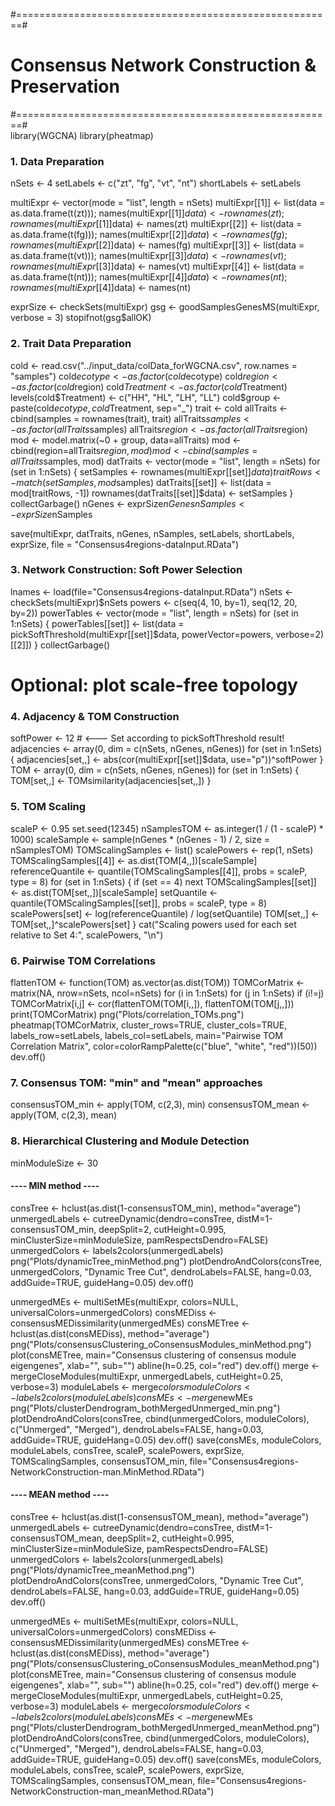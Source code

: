 #=======================================================#
# Consensus Network Construction & Preservation      #
#=======================================================#  
library(WGCNA)
library(pheatmap)

### 1. Data Preparation 
nSets <- 4
setLabels <- c("zt", "fg", "vt", "nt")
shortLabels <- setLabels

multiExpr <- vector(mode = "list", length = nSets)
multiExpr[[1]] <- list(data = as.data.frame(t(zt))); names(multiExpr[[1]]$data) <- rownames(zt); rownames(multiExpr[[1]]$data) <- names(zt)
multiExpr[[2]] <- list(data = as.data.frame(t(fg))); names(multiExpr[[2]]$data) <- rownames(fg); rownames(multiExpr[[2]]$data) <- names(fg)
multiExpr[[3]] <- list(data = as.data.frame(t(vt))); names(multiExpr[[3]]$data) <- rownames(vt); rownames(multiExpr[[3]]$data) <- names(vt)
multiExpr[[4]] <- list(data = as.data.frame(t(nt))); names(multiExpr[[4]]$data) <- rownames(nt); rownames(multiExpr[[4]]$data) <- names(nt)

exprSize <- checkSets(multiExpr)
gsg <- goodSamplesGenesMS(multiExpr, verbose = 3)
stopifnot(gsg$allOK)

### 2. Trait Data Preparation 
cold <- read.csv("../input_data/colData_forWGCNA.csv", row.names = "samples")
cold$ecotype <- as.factor(cold$ecotype)
cold$region <- as.factor(cold$region)
cold$Treatment <- as.factor(cold$Treatment)
levels(cold$Treatment) <- c("HH", "HL", "LH", "LL")
cold$group <- paste(cold$ecotype, cold$Treatment, sep="_")
trait <- cold
allTraits <- cbind(samples = rownames(trait), trait)
allTraits$samples <- as.factor(allTraits$samples)
allTraits$region <- as.factor(allTraits$region)
mod <- model.matrix(~0 + group, data=allTraits)
mod <- cbind(region=allTraits$region, mod)
mod <- cbind(samples = allTraits$samples, mod)
datTraits <- vector(mode = "list", length = nSets)
for (set in 1:nSets) {
  setSamples <- rownames(multiExpr[[set]]$data)
  traitRows <- match(setSamples, mod$samples)
  datTraits[[set]] <- list(data = mod[traitRows, -1])
  rownames(datTraits[[set]]$data) <- setSamples
}
collectGarbage()
nGenes <- exprSize$nGenes
nSamples <- exprSize$nSamples

save(multiExpr, datTraits, nGenes, nSamples, setLabels, shortLabels, exprSize, file = "Consensus4regions-dataInput.RData")

### 3. Network Construction: Soft Power Selection 
lnames <- load(file="Consensus4regions-dataInput.RData")
nSets <- checkSets(multiExpr)$nSets
powers <- c(seq(4, 10, by=1), seq(12, 20, by=2))
powerTables <- vector(mode = "list", length = nSets)
for (set in 1:nSets) {
  powerTables[[set]] <- list(data = pickSoftThreshold(multiExpr[[set]]$data, powerVector=powers, verbose=2)[[2]])
}
collectGarbage()

# Optional: plot scale-free topology



### 4. Adjacency & TOM Construction 
softPower <- 12  # <--- Set according to pickSoftThreshold result!
adjacencies <- array(0, dim = c(nSets, nGenes, nGenes))
for (set in 1:nSets) {
  adjacencies[set,,] <- abs(cor(multiExpr[[set]]$data, use="p"))^softPower
}
TOM <- array(0, dim = c(nSets, nGenes, nGenes))
for (set in 1:nSets) {
  TOM[set,,] <- TOMsimilarity(adjacencies[set,,])
}

### 5. TOM Scaling 
scaleP <- 0.95
set.seed(12345)
nSamplesTOM <- as.integer(1 / (1 - scaleP) * 1000)
scaleSample <- sample(nGenes * (nGenes - 1) / 2, size = nSamplesTOM)
TOMScalingSamples <- list()
scalePowers <- rep(1, nSets)
TOMScalingSamples[[4]] <- as.dist(TOM[4,,])[scaleSample]
referenceQuantile <- quantile(TOMScalingSamples[[4]], probs = scaleP, type = 8)
for (set in 1:nSets) {
  if (set == 4) next
  TOMScalingSamples[[set]] <- as.dist(TOM[set,,])[scaleSample]
  setQuantile <- quantile(TOMScalingSamples[[set]], probs = scaleP, type = 8)
  scalePowers[set] <- log(referenceQuantile) / log(setQuantile)
  TOM[set,,] <- TOM[set,,]^scalePowers[set]
}
cat("Scaling powers used for each set relative to Set 4:", scalePowers, "\n")

### 6. Pairwise TOM Correlations 
flattenTOM <- function(TOM) as.vector(as.dist(TOM))
TOMCorMatrix <- matrix(NA, nrow=nSets, ncol=nSets)
for (i in 1:nSets) for (j in 1:nSets) if (i!=j) TOMCorMatrix[i,j] <- cor(flattenTOM(TOM[i,,]), flattenTOM(TOM[j,,]))
print(TOMCorMatrix)
png("Plots/correlation_TOMs.png")
pheatmap(TOMCorMatrix, cluster_rows=TRUE, cluster_cols=TRUE, labels_row=setLabels, labels_col=setLabels, main="Pairwise TOM Correlation Matrix", color=colorRampPalette(c("blue", "white", "red"))(50))
dev.off()

### 7. Consensus TOM: "min" and "mean" approaches 
consensusTOM_min <- apply(TOM, c(2,3), min)
consensusTOM_mean <- apply(TOM, c(2,3), mean)

### 8. Hierarchical Clustering and Module Detection 
minModuleSize <- 30

#### ---- MIN method ----
consTree <- hclust(as.dist(1-consensusTOM_min), method="average")
unmergedLabels <- cutreeDynamic(dendro=consTree, distM=1-consensusTOM_min, deepSplit=2, cutHeight=0.995, minClusterSize=minModuleSize, pamRespectsDendro=FALSE)
unmergedColors <- labels2colors(unmergedLabels)
png("Plots/dynamicTree_minMethod.png")
plotDendroAndColors(consTree, unmergedColors, "Dynamic Tree Cut", dendroLabels=FALSE, hang=0.03, addGuide=TRUE, guideHang=0.05)
dev.off()

unmergedMEs <- multiSetMEs(multiExpr, colors=NULL, universalColors=unmergedColors)
consMEDiss <- consensusMEDissimilarity(unmergedMEs)
consMETree <- hclust(as.dist(consMEDiss), method="average")
png("Plots/consensusClustering_oConsensusModules_minMethod.png")
plot(consMETree, main="Consensus clustering of consensus module eigengenes", xlab="", sub="")
abline(h=0.25, col="red")
dev.off()
merge <- mergeCloseModules(multiExpr, unmergedLabels, cutHeight=0.25, verbose=3)
moduleLabels <- merge$colors
moduleColors <- labels2colors(moduleLabels)
consMEs <- merge$newMEs
png("Plots/clusterDendrogram_bothMergedUnmerged_min.png")
plotDendroAndColors(consTree, cbind(unmergedColors, moduleColors), c("Unmerged", "Merged"), dendroLabels=FALSE, hang=0.03, addGuide=TRUE, guideHang=0.05)
dev.off()
save(consMEs, moduleColors, moduleLabels, consTree, scaleP, scalePowers, exprSize, TOMScalingSamples, consensusTOM_min, file="Consensus4regions-NetworkConstruction-man.MinMethod.RData")

#### ---- MEAN method ----
consTree <- hclust(as.dist(1-consensusTOM_mean), method="average")
unmergedLabels <- cutreeDynamic(dendro=consTree, distM=1-consensusTOM_mean, deepSplit=2, cutHeight=0.995, minClusterSize=minModuleSize, pamRespectsDendro=FALSE)
unmergedColors <- labels2colors(unmergedLabels)
png("Plots/dynamicTree_meanMethod.png")
plotDendroAndColors(consTree, unmergedColors, "Dynamic Tree Cut", dendroLabels=FALSE, hang=0.03, addGuide=TRUE, guideHang=0.05)
dev.off()

unmergedMEs <- multiSetMEs(multiExpr, colors=NULL, universalColors=unmergedColors)
consMEDiss <- consensusMEDissimilarity(unmergedMEs)
consMETree <- hclust(as.dist(consMEDiss), method="average")
png("Plots/consensusClustering_oConsensusModules_meanMethod.png")
plot(consMETree, main="Consensus clustering of consensus module eigengenes", xlab="", sub="")
abline(h=0.25, col="red")
dev.off()
merge <- mergeCloseModules(multiExpr, unmergedLabels, cutHeight=0.25, verbose=3)
moduleLabels <- merge$colors
moduleColors <- labels2colors(moduleLabels)
consMEs <- merge$newMEs
png("Plots/clusterDendrogram_bothMergedUnmerged_meanMethod.png")
plotDendroAndColors(consTree, cbind(unmergedColors, moduleColors), c("Unmerged", "Merged"), dendroLabels=FALSE, hang=0.03, addGuide=TRUE, guideHang=0.05)
dev.off()
save(consMEs, moduleColors, moduleLabels, consTree, scaleP, scalePowers, exprSize, TOMScalingSamples, consensusTOM_mean, file="Consensus4regions-NetworkConstruction-man_meanMethod.RData")
